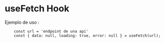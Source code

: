 # useFetch Hook

Ejemplo de uso :
```
    const url = 'endpoint de una api'
    const { data: null, loading: true, error: null } = useFetch(url);
```
